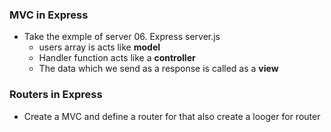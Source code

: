### **MVC in Express**
- Take the exmple of server 06. Express server.js
  - users array is acts like **model**
  - Handler function acts like a **controller**
  - The data which we send as a response is called as a **view**

### **Routers in Express**
  - Create a MVC and define a router for that also create a looger for router